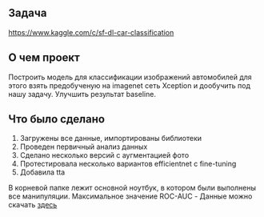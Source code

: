 ## Задача
https://www.kaggle.com/c/sf-dl-car-classification

## О чем проект
Построить модель для классификации изображений автомобилей для этого взять предобученую на imagenet сеть Xception и дообучить под нашу задачу. Улучшить результат baseline.

## Что было сделано
1. Загружены все данные, импортированы библиотеки
2. Проведен первичный анализ данных
3. Сделано несколько версий с аугментацией фото
4. Протестировала несколько вариантов efficientnet c fine-tuning
5. Добавила tta

В корневой папке лежит основной ноутбук, в котором были выполнены все манипуляции. Максимальное значение ROC-AUC - 
Данные можно скачать [здесь](https://www.kaggle.com/c/sf-dl-car-classification)
